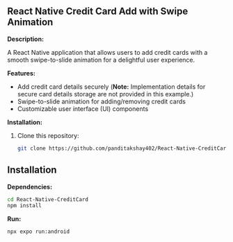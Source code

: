 ## React Native Credit Card Add with Swipe Animation

**Description:**

A React Native application that allows users to add credit cards with a smooth swipe-to-slide animation for a delightful user experience.

**Features:**

- Add credit card details securely (**Note:** Implementation details for secure card details storage are not provided in this example.)
- Swipe-to-slide animation for adding/removing credit cards
- Customizable user interface (UI) components

**Installation:**

1. Clone this repository:

   ```bash
   git clone https://github.com/panditakshay402/React-Native-CreditCard.git
## Installation

**Dependencies:**

```bash
cd React-Native-CreditCard
npm install
```

**Run:**
```bash 
npx expo run:android
